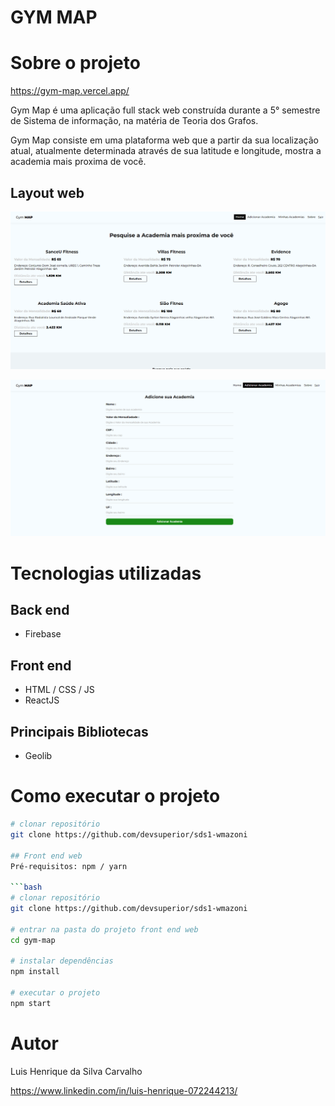 # GYM MAP 

# Sobre o projeto

https://gym-map.vercel.app/

Gym Map é uma aplicação full stack web construída durante a 5° semestre de Sistema de informação, na matéria de Teoria dos Grafos.

Gym Map consiste em uma plataforma web que a partir da sua localização atual, atualmente determinada através de sua latitude e longitude, mostra a academia mais proxima de você.

## Layout web
![Web 1](https://github.com/luis-henrique-carvalho/Assets/blob/main/GYM-MAP/home.png)

![Web 2](https://github.com/luis-henrique-carvalho/Assets/blob/main/GYM-MAP/add_academia.png)

# Tecnologias utilizadas

## Back end
- Firebase

## Front end
- HTML / CSS / JS 
- ReactJS

## Principais Bibliotecas 
- Geolib
# Como executar o projeto

```bash
# clonar repositório
git clone https://github.com/devsuperior/sds1-wmazoni

## Front end web
Pré-requisitos: npm / yarn

```bash
# clonar repositório
git clone https://github.com/devsuperior/sds1-wmazoni

# entrar na pasta do projeto front end web
cd gym-map

# instalar dependências
npm install

# executar o projeto
npm start
```

# Autor

Luis Henrique da Silva Carvalho

https://www.linkedin.com/in/luis-henrique-072244213/
